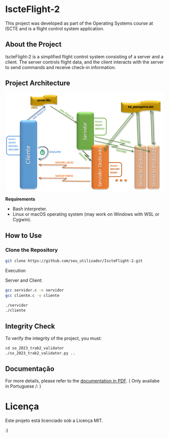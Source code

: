 # IscteFlight-2

This project was developed as part of the Operating Systems course at ISCTE and is a flight control system application.

## About the Project

IscteFlight-2 is a simplified flight control system consisting of a server and a client. The server controls flight data, and the client interacts with the server to send commands and receive check-in information.

## Project Architecture

![Arquitetura](https://github.com/alarmant0/IscteFlight-2/blob/main/arquitetura.png)

**Requirements**

- Bash interpreter.
- Linux or macOS operating system (may work on Windows with WSL or Cygwin).

## How to Use

### Clone the Repository

```bash
git clone https://github.com/seu_utilizador/IscteFlight-2.git
```

Execution

Server and Client:

```bash
gcc servidor.c -o servidor
gcc cliente.c -o cliente
```

```bash
./servidor
./cliente
```

## Integrity Check

To verify the integrity of the project, you must:

```
cd so_2023_trab2_validator
./so_2023_trab2_validator.py ..
```


## Documentação

For more details, please refer to the [documentation in PDF](https://github.com/alarmant0/IscteFlight-2/blob/main/so-2022-practical-assignment-part-2-v3.pdf). ( Only availabe in Portuguese /: )


# Licença
Este projeto está licenciado sob a Licença MIT.

:)
